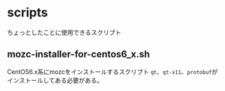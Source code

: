 # scripts
ちょっとしたことに使用できるスクリプト

## mozc-installer-for-centos6_x.sh
CentOS6.x系にmozcをインストールするスクリプト
`qt`、`qt-x11`、`protobuf`がインストールしてある必要がある。
